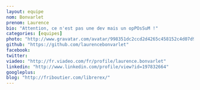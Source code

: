 ```yaml
---
layout: equipe
nom: Bonvarlet
prenom: Laurence
bio: "Attention, ce n'est pas une dev mais un opPOsSuM !"
categories: [equipes]
photo: "http://www.gravatar.com/avatar/998351dc2ccd2d4265c458152c4d07d9.png"
github: "https://github.com/laurencebonvarlet"
facebook: 
twitter: 
viadeo: "http://fr.viadeo.com/fr/profile/laurence.bonvarlet"
linkedin: "http://www.linkedin.com/profile/view?id=197832664"
googleplus: 
blog: "http://friboutier.com/librerex/"
---
```

